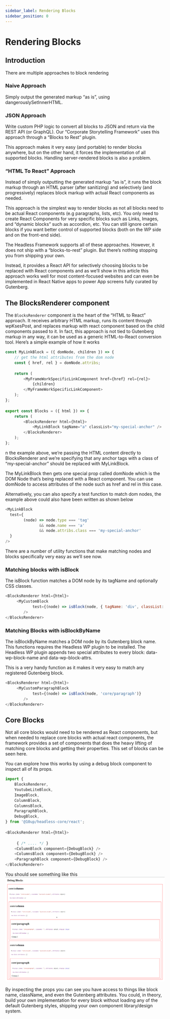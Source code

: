 ```yaml
---
sidebar_label: Rendering Blocks
sidebar_position: 0
---
```


# Rendering Blocks

## Introduction

There are multiple approaches to block rendering

### Naive Approach

Simply output the generated markup “as is”, using dangerouslySetInnerHTML.

### JSON Approach

Write custom PHP logic to convert all blocks to JSON and return via the REST API (or GraphQL). Our “Corporate Storytelling Framework” uses this approach through a “Blocks to Rest” plugin.

This approach makes it very easy (and portable) to render blocks anywhere, but on the other hand, it forces the implementation of all supported blocks. Handling server-rendered blocks is also a problem.

### “HTML To React” Approach

Instead of simply outputting the generated markup “as is”, it runs the block markup through an HTML parser (after sanitizing) and selectively (and progressively) replaces block markup with actual React components as needed.

This approach is the simplest way to render blocks as not all blocks need to be actual React components (e.g paragraphs, lists, etc). You only need to create React Components for very specific blocks such as Links, Images, and “dynamic blocks” such as accordion, etc. You can still ignore certain blocks if you want better control of supported blocks (both on the WP side and on the front-end side).

The Headless Framework supports all of these approaches. However, it does not ship with a “blocks-to-rest” plugin. But there’s nothing stopping you from shipping your own.

Instead, it provides a React API for selectively choosing blocks to be replaced with React components and as we’ll show in this article this approach works well for most content-focused websites and can even be implemented in React Native apps to power App screens fully curated by Gutenberg.

## The BlocksRenderer component

The `BlocksRenderer` component is the heart of the “HTML to React” approach. It receives arbitrary HTML markup, runs its content through wpKsesPost, and replaces markup with react component based on the child components passed to it. In fact, this approach is not tied to Gutenberg markup in any way, it can be used as a generic HTML-to-React conversion tool. Here’s a simple example of how it works

```js
const MyLinkBlock = ({ domNode, children }) => {
    // get the html attributes from the dom node
    const { href, rel } = domNode.attribs;

    return (
        <MyFrameWorkSpecificLinkComponent href={href} rel={rel}>
            {children}
        </MyFrameWorkSpecificLinkComponent>
    );
};

export const Blocks = ({ html }) => {
    return (
        <BlocksRenderer html={html}>
            <MyLinkBlock tagName="a" classList="my-special-anchor" />
        </BlocksRenderer>
    );
};
```

n the example above, we’re passing the HTML content directly to BlocksRenderer and we’re specifying that any anchor tags with a class of “my-special-anchor” should be replaced with MyLinkBlock.

The MyLinkBlock then gets one special prop called domNode which is the DOM Node that’s being replaced with a React component. You can use domNode to access attributes of the node such as href and rel in this case.

Alternatively, you can also specify a test function to match dom nodes, the example above could also have been written as shown below

```js
<MyLinkBlock 
  test={ 
        (node) => node.type === 'tag' 
               && node.name === 'a' 
               && node.attribs.class === 'my-special-anchor'
  } 
/>
```

There are a number of utility functions that make matching nodes and blocks specifically very easy as we’ll see now.

### Matching blocks with isBlock

The isBlock function matches a DOM node by its tagName and optionally CSS classes.

```js
<BlocksRenderer html={html}>
     <MyCustomBlock
            test={(node) => isBlock(node, { tagName: 'div', classList: ['block-class-name'] })}
        />
</BlocksRenderer>
```

### Matching Blocks with isBlockByName

The isBlockByName matches a DOM node by its Gutenberg block name. This functions requires the Headless WP plugin to be installed. The Headless WP plugin appends two special attributes to every block: data-wp-block-name and data-wp-block-attrs.

This is a very handy function as it makes it very easy to match any registered Gutenberg block.

```js
<BlocksRenderer html={html}>
     <MyCustomParagraphBlock
            test={(node) => isBlock(node, 'core/paragraph')}
        />
</BlocksRenderer>
```

## Core Blocks

Not all core blocks would need to be rendered as React components, but when needed to replace core blocks with actual react components, the framework provides a set of components that does the heavy lifting of matching core blocks and getting their properties. This set of blocks can be seen here.

You can explore how this works by using a debug block component to inspect all of its props. 

```js
import {
	BlocksRenderer,
	YoutubeLiteBlock,
	ImageBlock,
	ColumnBlock,
	ColumnsBlock,
	ParagraphBlock,
	DebugBlock,
} from '@10up/headless-core/react';

<BlocksRenderer html={html}>

     { /* .... */ }
	<ColumnBlock component={DebugBlock} />
	<ColumnsBlock component={DebugBlock} />
	<ParagraphBlock component={DebugBlock} />
</BlocksRenderer>
```

You should see something like this
![Debug Blocks](../../static/img/debug-blocks.png)

By inspecting the props you can see you have access to things like block name, className, and even the Gutenberg attributes. You could, in theory, build your own implementation for every block without loading any of the default Gutenberg styles, shipping your own component library/design system.